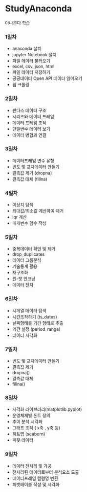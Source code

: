 # StudyAnaconda
아나콘다 학습
### 1일차
 - anaconda 설치
 - jupyter Notebook 설치
 - 파일 데이터 불러오기 
  - excel, csv, json, html
 - 파일 데이터 저장하기 
 - 공공데이터 Open API 데이터 읽어오기
 - 웹 크롤링

### 2일차
 - 판다스 데이터 구조
 - 시리즈와 데이터 프레임
 - 데이터 프레임 조작
 - 단일변수 데이터 보기
 - 데이터 병합과 연결

### 3일차
 - 데이터프레임 변수 유형
 - 빈도 및 교차데이터 만들기
 - 결측값 제거 (dropna)
 - 결측값 대체 (fillna)


### 4일차
 - 이상치 탐색
 - 최대값/최소값 계산하여 제거
 - iqr 계산
 - 매개변수 함수 작성
 
### 5일차
 - 중복데이터 확인 및 제거
  - drop_duplicates
 - 데이터 그룹분석
 - 기술통계 활용
 - 재구조화
 - 원-핫 인코닝
 - 데이터 전치

### 6일차
 - 시계열 데이터 탐색
 - 시간조작하기 (ts_dates)
 - 날짜형태를  기간 형태로 추출
 - 기간 설정 (period_range)
 - 데이터 시각화

### 7일차
 - 빈도 및 교차데이터 만들기
 - 결측값 제거
  - dropna()
 - 결측값 대체
  - fillna()

### 8일차
- 시각화 라이브러리(matplotlib.pyplot)
- 운영체제별 폰트 정의
- 추이 분석 시각화
- 그래프 조작 ( x축 , y축 등)
- 히트맵 (seaborn)
 - 피봇 데이터 

### 9일차
 - 데이터 전처리 및 가공
 - 전처리된 데이터로부터 분석요소 도출
 - 데이터프레임 컬럼명 변환
 - 피벗테이블 작성 및 시각화
 

